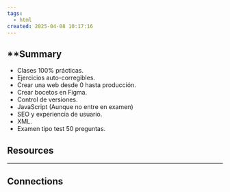 ```yaml
---
tags:
  - html
created: 2025-04-08 10:17:16
---
```

## **Summary
- Clases 100% prácticas.
- Ejercicios auto-corregibles.
- Crear una web desde 0 hasta producción.
- Crear bocetos en Figma.
- Control de versiones.
- JavaScript (Aunque no entre en examen)
- SEO y experiencia de usuario.
- XML.
- Examen tipo test 50 preguntas.
## **Resources**
___
## **Connections**
